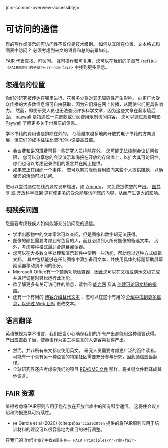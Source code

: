 (cm-comms-overview-accessibly)=
# 可访问的通信

您的写作或演示的可访问性不仅仅是技术级别。 如何从其所在位置、文本格式和图表中访问？ 必须考虑到来文的语言和总的前景如何。

FAIR 代表查找、可访问。 互可操作和可复用，您可以在我们的子章节 {ref}`关于《FAIR原则》的子章节<rr-rdm-fair>` 中找到更多信息。

## 您通信的位置

你们的研究被传达在哪里进行，花费多少将对其无障碍性产生影响。 向更广大受众传播的大多数信息将可自由获取，因为它们将在网上传播，从而使它们更具影响力。 然而，即使研究人员也无法查阅许多科学文章，因为这些文章在薪水墙后面。 [paywall](https://en.wikipedia.org/wiki/Paywall#:~:text=A%20paywall%20is%20a%20method,a%20paid%20subscription%2C%20especially%20news.) 是指通过一次退款或订阅费用限制访问内容。 您可以通过观看电影 [Paywall](https://paywallthemovie.com/) 了解更多关于付费车的信息。

学术书籍的费用也是排除在外的。 尽管越来越多地向开放式电子书籍的方向发展，但它们的成本往往比流行的小说要高五倍。

* 会议费和讲习班费可将一些研究人员排除在外。 您可能无法控制会议访问权限， 您可以分享您的会议演示和海报在开放的存储库上，以扩大其可访问性。 你们也可以考虑记录你们的发言并在网上提供。
* 如果您正在组织一个事件， 您可以努力降低费用或向某些个人提供赠款，以确保您的活动可以访问。

您可以尝试通过在线资源库发布输出，如 [Zenodo](https://zenodo.org/)， 来免费提供您的产出。 [图共享](https://figshare.com/) 或 [开放科学框架](https://osf.io/) 这将使更多的受众能够访问您的内容，从而产生更大的影响。

## 视残疾问题

您需要考虑残疾人如何能够充分访问您的通信。

* 学术出版物中的文本常常可以查阅，但是图像和数字却无法获得。
* 图像的颜色需要考虑到有色盲的人，而且必须列入所有图像的备选文本。 另外，考虑哪种格式最适合屏幕阅读器。
* 您可以在大多数文字处理和演示软件中使用一些功能，帮助您以这种方式编辑文档。 其中包括能够在任何图像中添加备用文本，并使用具体的标题帮助屏幕阅读器移动到不同的部分。
* Microsoft Office有一个辅助功能检查器，因此您可以在文档或演示文稿完成并进行调整时轻松运行此功能。
* 欲了解更多有关可访问性的信息，请参阅 [能力网](https://abilitynet.org.uk/) 及其 [创建可访问文档的指南](https://abilitynet.org.uk/factsheets/creating-accessible-documents-0)。
* 还有一个有用的 [博客介绍替代文本](https://abilitynet.org.uk/news-blogs/five-golden-rules-compliant-alt-text) ，您可以在这个有用的 [介绍中找到更多信息，以通过 Web 目标](https://webaim.org/techniques/alttext/) 更改文本。

## 语言翻译

英语被视为学术语言，我们应当小心确保我们的所有产出都能用这种语言获得。 产出应直截了当，使英语作为第二种语言的人更容易获得产出。

* 然而，并非所有来文都应使用英文。 研究人员需要考虑更广泛的函件读者。 可能有一个具有另一种语言的特定社区需要充分参与研究，因此通信应当翻译。
* 全球研究界还应考虑像我们的项目 [README 文件](https://github.com/alan-turing-institute/the-turing-way/blob/main/README.md) 那样，将关键文件翻译成其他语言。

## FAIR 资源

值得考虑将FAIR原则应用于您存放在开放仓库中的所有科学通信。 这将使会议介绍和海报更具可持续性。
* 由 Garcia et al (2020) {cite:ps}`Garcia2020ten` 提供的将FAIR原则应用于培训材料的建议可以很容易地为此目的进行调整。

在我们的 {ref}`小章节中找到更多关于 FAIR Principles<rr-rdm-fair>`
